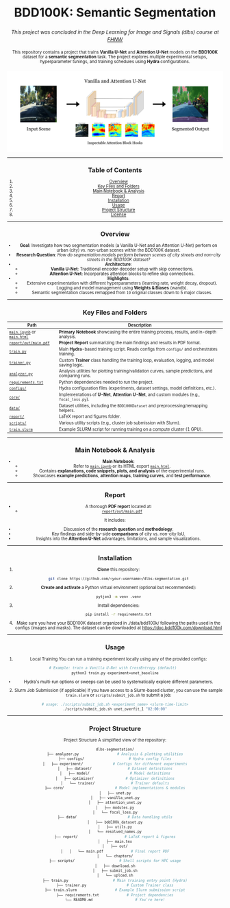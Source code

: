 <h1 align="center">BDD100K: Semantic Segmentation</h1>
<div align="center"><i><small>This project was concluded in the Deep Learning for Image and Signals (dlbs) course at <a href="http://fhnw.ch/en">FHNW</a><small></i><div>

<br/>

<div align="center">
This repository contains a project that trains <b>Vanilla U-Net</b> and <b>Attention U-Net</b> models on the <b>BDD100K</b> dataset for a <b>semantic segmentation</b> task. The project explores multiple experimental setups, hyperparameter tunings, and training schedules using <b>Hydra</b> configurations.
</div>

<br/>

<div align="center">
  <img src="./report/figures/repository_banner.jpg" />
</div>

---

## Table of Contents
1. [Overview](#overview)
2. [Key Files and Folders](#key-files-and-folders)
3. [Main Notebook & Analysis](#main-notebook--analysis)
4. [Report](#report)
5. [Installation](#installation)
6. [Usage](#usage)
7. [Project Structure](#project-structure)
8. [License](#license)

---

## Overview

- **Goal**: Investigate how two segmentation models (a Vanilla U-Net and an Attention U-Net) perform on urban (city) vs. non-urban scenes within the BDD100K dataset.
- **Research Question**: *How do segmentation models perform between scenes of city streets and non-city streets in the BDD100K dataset?*
- **Architecture**: 
  - **Vanilla U-Net**: Traditional encoder-decoder setup with skip connections.
  - **Attention U-Net**: Incorporates attention blocks to refine skip connections.
- **Highlights**:
  - Extensive experimentation with different hyperparameters (learning rate, weight decay, dropout).
  - Logging and model management using **Weights & Biases** (wandb).
  - Semantic segmentation classes remapped from `19` original classes down to 5 major classes.

---

## Key Files and Folders

| **Path**                                                   | **Description**                                                                                        |
|------------------------------------------------------------|--------------------------------------------------------------------------------------------------------|
| [`main.ipynb`](./main.ipynb) or [`main.html`](./main.html) | **Primary Notebook** showcasing the entire training process, results, and in-depth analysis.           |
| [`report/out/main.pdf`](./report/out/main.pdf)             | **Project Report** summarizing the main findings and results in PDF format.                            |
| [`train.py`](./train.py)                                   | Main **Hydra**-based training script. Reads configs from `configs/` and orchestrates training.         |
| [`trainer.py`](./trainer.py)                               | Custom **Trainer** class handling the training loop, evaluation, logging, and model saving logic.      |
| [`analyzer.py`](./analyzer.py)                             | Analysis utilities for plotting training/validation curves, sample predictions, and comparing runs.    |
| [`requirements.txt`](./requirements.txt)                   | Python dependencies needed to run the project.                                                         |
| [`configs/`](./configs/)                                   | Hydra configuration files (experiments, dataset settings, model definitions, etc.).                    |
| [`core/`](./core/)                                         | Implementations of **U-Net**, **Attention U-Net**, and custom modules (e.g., `focal_loss.py`).         |
| [`data/`](./data/)                                         | Dataset utilities, including the `BDD100KDataset` and preprocessing/remapping helpers.                 |
| [`report/`](./report/)                                     | LaTeX report and figures folder.                                                                       |
| [`scripts/`](./scripts/)                                   | Various utility scripts (e.g., cluster job submission with Slurm).                                     |
| [`train.slurm`](./train.slurm)                             | Example SLURM script for running training on a compute cluster (1 GPU).                                |

---

## Main Notebook & Analysis

- **Main Notebook**:  
  - Refer to [`main.ipynb`](./main.ipynb) or its HTML export [`main.html`](./main.html).  
  - Contains **explanations, code snippets, plots, and analysis** of the experimental runs.  
  - Showcases **example predictions**, **attention maps**, **training curves**, and **test performance**.

---

## Report

- A thorough **PDF report** located at:
  - [`report/out/main.pdf`](./report/out/main.pdf)

It includes:
- Discussion of the **research question** and **methodology**.  
- Key findings and side-by-side **comparisons** of city vs. non-city IoU.  
- Insights into the **Attention U-Net** advantages, limitations, and sample visualizations.

---

## Installation

1. **Clone** this repository:
   ```bash
   git clone https://github.com/<your-username>/dlbs-segmentation.git
   ```

2. **Create and activate** a Python virtual environment (optional but recommended):
    ```bash
    pytjon3 -m venv .venv
    ```

3. Install dependencies:
    ```bash
    pip install -r requirements.txt
    ```

4. Make sure you have your BDD100K dataset organized in ./data/bdd100k/ following the paths used in the configs (images and masks). The dataset can be downloaded at https://doc.bdd100k.com/download.html

---

## Usage

1. Local Training
You can run a training experiment locally using any of the provided configs:

```bash
# Example: train a Vanilla U-Net with CrossEntropy (default)  
python3 train.py experiment=unet_baseline
```
- Hydra's multi-run options or sweeps can be used to systematically explore different parameters.

2. Slurm Job Submission (if applicable)
If you have access to a Slurm-based cluster, you can use the sample `train.slurm` or `scripts/submit_job.sh` to submit a job:

```bash
# usage: ./scripts/submit_job.sh <experiment_name> <slurm-time-limit>
./scripts/submit_job.sh unet_overfit_1 "02:00:00"
```

---

## Project Structure

Project Structure
A simplified view of the repository:

```bash
dlbs-segmentation/
├── analyzer.py                  # Analysis & plotting utilities
├── configs/                     # Hydra config files
│   ├── experiment/              # Configs for different experiments
│   ├── dataset/                 # Dataset definitions
│   ├── model/                   # Model definitions
│   ├── optimizer/               # Optimizer definitions
│   └── trainer/                 # Trainer defaults
├── core/                        # Model implementations & modules
│   ├── unet.py
│   ├── vanilla_unet.py
│   ├── attention_unet.py
│   ├── modules.py
│   └── focal_loss.py
├── data/                        # Data handling utils
│   ├── bdd100k_dataset.py
│   ├── utils.py
│   └── resolved_names.py
├── report/                      # LaTeX report & figures
│   ├── main.tex
│   ├── out/
│   │   └── main.pdf             # Final report PDF
│   └── chapters/
├── scripts/                     # Shell scripts for HPC usage
│   ├── download.sh
│   ├── submit_job.sh
│   └── upload.sh
├── train.py                     # Main training entry point (Hydra)
├── trainer.py                   # Custom Trainer class
├── train.slurm                  # Example Slurm submission script
├── requirements.txt             # Project dependencies
└── README.md                    # You're here!
```